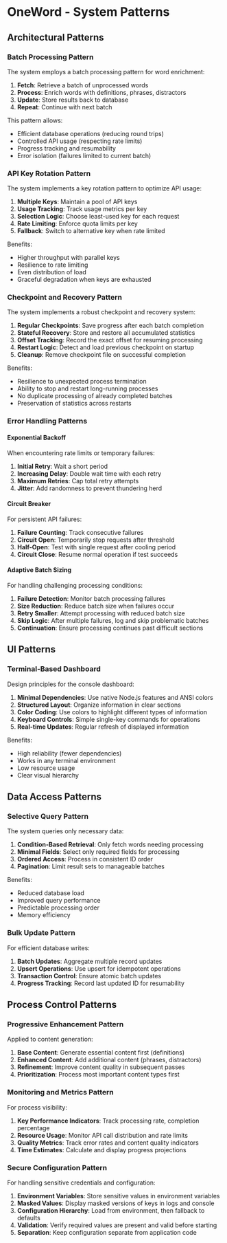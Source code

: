 # OneWord - System Patterns

## Architectural Patterns

### Batch Processing Pattern
The system employs a batch processing pattern for word enrichment:

1. **Fetch**: Retrieve a batch of unprocessed words
2. **Process**: Enrich words with definitions, phrases, distractors
3. **Update**: Store results back to database
4. **Repeat**: Continue with next batch

This pattern allows:
- Efficient database operations (reducing round trips)
- Controlled API usage (respecting rate limits)
- Progress tracking and resumability
- Error isolation (failures limited to current batch)

### API Key Rotation Pattern
The system implements a key rotation pattern to optimize API usage:

1. **Multiple Keys**: Maintain a pool of API keys
2. **Usage Tracking**: Track usage metrics per key
3. **Selection Logic**: Choose least-used key for each request
4. **Rate Limiting**: Enforce quota limits per key
5. **Fallback**: Switch to alternative key when rate limited

Benefits:
- Higher throughput with parallel keys
- Resilience to rate limiting
- Even distribution of load
- Graceful degradation when keys are exhausted

### Checkpoint and Recovery Pattern
The system implements a robust checkpoint and recovery system:

1. **Regular Checkpoints**: Save progress after each batch completion
2. **Stateful Recovery**: Store and restore all accumulated statistics
3. **Offset Tracking**: Record the exact offset for resuming processing
4. **Restart Logic**: Detect and load previous checkpoint on startup
5. **Cleanup**: Remove checkpoint file on successful completion

Benefits:
- Resilience to unexpected process termination
- Ability to stop and restart long-running processes
- No duplicate processing of already completed batches
- Preservation of statistics across restarts

### Error Handling Patterns

#### Exponential Backoff
When encountering rate limits or temporary failures:

1. **Initial Retry**: Wait a short period
2. **Increasing Delay**: Double wait time with each retry
3. **Maximum Retries**: Cap total retry attempts
4. **Jitter**: Add randomness to prevent thundering herd

#### Circuit Breaker
For persistent API failures:

1. **Failure Counting**: Track consecutive failures
2. **Circuit Open**: Temporarily stop requests after threshold
3. **Half-Open**: Test with single request after cooling period
4. **Circuit Close**: Resume normal operation if test succeeds

#### Adaptive Batch Sizing
For handling challenging processing conditions:

1. **Failure Detection**: Monitor batch processing failures
2. **Size Reduction**: Reduce batch size when failures occur
3. **Retry Smaller**: Attempt processing with reduced batch size
4. **Skip Logic**: After multiple failures, log and skip problematic batches
5. **Continuation**: Ensure processing continues past difficult sections

## UI Patterns

### Terminal-Based Dashboard
Design principles for the console dashboard:

1. **Minimal Dependencies**: Use native Node.js features and ANSI colors
2. **Structured Layout**: Organize information in clear sections
3. **Color Coding**: Use colors to highlight different types of information
4. **Keyboard Controls**: Simple single-key commands for operations
5. **Real-time Updates**: Regular refresh of displayed information

Benefits:
- High reliability (fewer dependencies)
- Works in any terminal environment
- Low resource usage
- Clear visual hierarchy

## Data Access Patterns

### Selective Query Pattern
The system queries only necessary data:

1. **Condition-Based Retrieval**: Only fetch words needing processing
2. **Minimal Fields**: Select only required fields for processing
3. **Ordered Access**: Process in consistent ID order
4. **Pagination**: Limit result sets to manageable batches

Benefits:
- Reduced database load
- Improved query performance
- Predictable processing order
- Memory efficiency

### Bulk Update Pattern
For efficient database writes:

1. **Batch Updates**: Aggregate multiple record updates
2. **Upsert Operations**: Use upsert for idempotent operations
3. **Transaction Control**: Ensure atomic batch updates
4. **Progress Tracking**: Record last updated ID for resumability

## Process Control Patterns

### Progressive Enhancement Pattern
Applied to content generation:

1. **Base Content**: Generate essential content first (definitions)
2. **Enhanced Content**: Add additional content (phrases, distractors)
3. **Refinement**: Improve content quality in subsequent passes
4. **Prioritization**: Process most important content types first

### Monitoring and Metrics Pattern
For process visibility:

1. **Key Performance Indicators**: Track processing rate, completion percentage
2. **Resource Usage**: Monitor API call distribution and rate limits
3. **Quality Metrics**: Track error rates and content quality indicators
4. **Time Estimates**: Calculate and display progress projections

### Secure Configuration Pattern
For handling sensitive credentials and configuration:

1. **Environment Variables**: Store sensitive values in environment variables
2. **Masked Values**: Display masked versions of keys in logs and console
3. **Configuration Hierarchy**: Load from environment, then fallback to defaults
4. **Validation**: Verify required values are present and valid before starting
5. **Separation**: Keep configuration separate from application code 